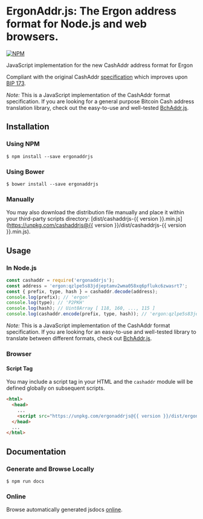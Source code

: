 # ErgonAddr.js: The Ergon address format for Node.js and web browsers.


[![NPM](https://nodei.co/npm/ergonaddrjs.png?downloads=true)](https://nodei.co/npm/ergonaddrjs/)

JavaScript implementation for the new CashAddr address format for Ergon

Compliant with the original CashAddr [specification](https://github.com/bitcoincashorg/bitcoincash.org/blob/master/spec/cashaddr.md) which improves upon [BIP 173](https://github.com/bitcoin/bips/blob/master/bip-0173.mediawiki).

*Note:* This is a JavaScript implementation of the CashAddr format specification. If you are looking for a general purpose Bitcoin Cash address translation library, check out the easy-to-use and well-tested [BchAddr.js](https://github.com/ealmansi/bchaddrjs).

## Installation

### Using NPM

```bsh
$ npm install --save ergonaddrjs
```

### Using Bower

```bsh
$ bower install --save ergonaddrjs
```

### Manually

You may also download the distribution file manually and place it within your third-party scripts directory: [dist/cashaddrjs-{{ version }}.min.js](https://unpkg.com/cashaddrjs@{{ version }}/dist/cashaddrjs-{{ version }}.min.js).

## Usage

### In Node.js

```javascript
const cashaddr = require('ergonaddrjs');
const address = 'ergon:qzlpe5s83jdjeptamv2wma058xq6pflukc6zwasrt7';
const { prefix, type, hash } = cashaddr.decode(address);
console.log(prefix); // 'ergon'
console.log(type); // 'P2PKH'
console.log(hash); // Uint8Array [ 118, 160, ..., 115 ]
console.log(cashaddr.encode(prefix, type, hash)); // 'ergon:qzlpe5s83jdjeptamv2wma058xq6pflukc6zwasrt7'
```

*Note:* This is a JavaScript implementation of the CashAddr format specification. If you are looking for an easy-to-use and well-tested library to translate between different formats, check out [BchAddr.js](https://github.com/ealmansi/bchaddrjs).

### Browser

#### Script Tag

You may include a script tag in your HTML and the `cashaddr` module will be defined globally on subsequent scripts.

```html
<html>
  <head>
    ...
    <script src="https://unpkg.com/ergonaddrjs@{{ version }}/dist/ergonaddrjs-{{ version }}.min.js"></script>
  </head>
  ...
</html>
```

## Documentation

### Generate and Browse Locally

```bsh
$ npm run docs
```

### Online

Browse automatically generated jsdocs [online](https://emilio.almansi.me/cashaddrjs/module-cashaddr.html).

